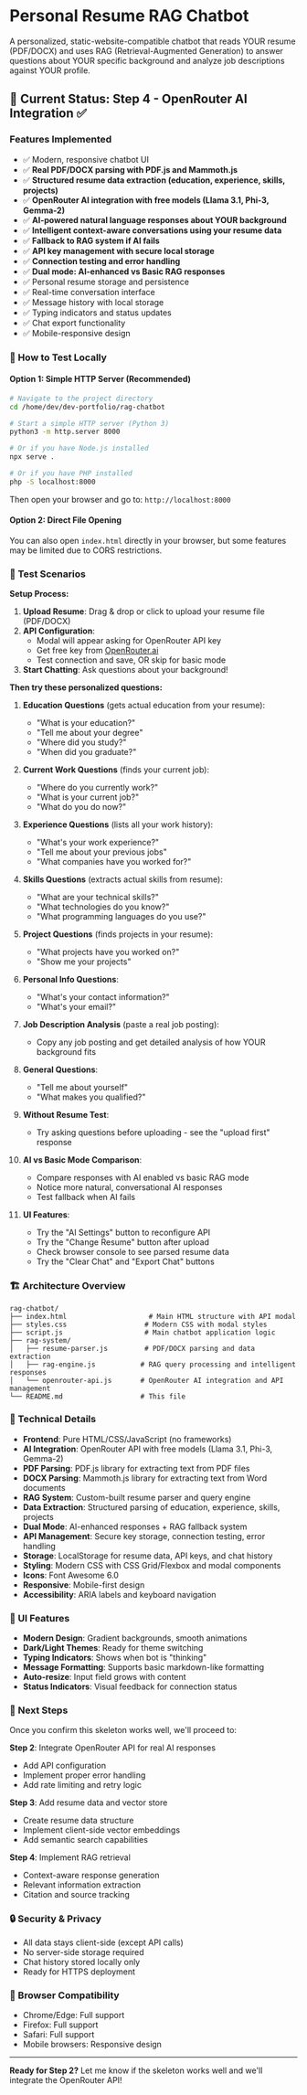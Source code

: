 # Personal Resume RAG Chatbot

A personalized, static-website-compatible chatbot that reads YOUR resume (PDF/DOCX) and uses RAG (Retrieval-Augmented Generation) to answer questions about YOUR specific background and analyze job descriptions against YOUR profile.

## 🚀 Current Status: Step 4 - OpenRouter AI Integration ✅

### Features Implemented
- ✅ Modern, responsive chatbot UI
- ✅ **Real PDF/DOCX parsing with PDF.js and Mammoth.js**
- ✅ **Structured resume data extraction (education, experience, skills, projects)**
- ✅ **OpenRouter AI integration with free models (Llama 3.1, Phi-3, Gemma-2)**
- ✅ **AI-powered natural language responses about YOUR background**
- ✅ **Intelligent context-aware conversations using your resume data**
- ✅ **Fallback to RAG system if AI fails**
- ✅ **API key management with secure local storage**
- ✅ **Connection testing and error handling**
- ✅ **Dual mode: AI-enhanced vs Basic RAG responses**
- ✅ Personal resume storage and persistence
- ✅ Real-time conversation interface
- ✅ Message history with local storage
- ✅ Typing indicators and status updates
- ✅ Chat export functionality
- ✅ Mobile-responsive design

### 🧪 How to Test Locally

#### Option 1: Simple HTTP Server (Recommended)
```bash
# Navigate to the project directory
cd /home/dev/dev-portfolio/rag-chatbot

# Start a simple HTTP server (Python 3)
python3 -m http.server 8000

# Or if you have Node.js installed
npx serve .

# Or if you have PHP installed
php -S localhost:8000
```

Then open your browser and go to: `http://localhost:8000`

#### Option 2: Direct File Opening
You can also open `index.html` directly in your browser, but some features may be limited due to CORS restrictions.

### 🎯 Test Scenarios

**Setup Process:**
1. **Upload Resume**: Drag & drop or click to upload your resume file (PDF/DOCX)
2. **API Configuration**: 
   - Modal will appear asking for OpenRouter API key
   - Get free key from [OpenRouter.ai](https://openrouter.ai)
   - Test connection and save, OR skip for basic mode
3. **Start Chatting**: Ask questions about your background!

**Then try these personalized questions:**

1. **Education Questions** (gets actual education from your resume): 
   - "What is your education?"
   - "Tell me about your degree"
   - "Where did you study?"
   - "When did you graduate?"

2. **Current Work Questions** (finds your current job):
   - "Where do you currently work?"
   - "What is your current job?"
   - "What do you do now?"

3. **Experience Questions** (lists all your work history):
   - "What's your work experience?"
   - "Tell me about your previous jobs"
   - "What companies have you worked for?"

4. **Skills Questions** (extracts actual skills from resume):
   - "What are your technical skills?"
   - "What technologies do you know?"
   - "What programming languages do you use?"

5. **Project Questions** (finds projects in your resume):
   - "What projects have you worked on?"
   - "Show me your projects"

6. **Personal Info Questions**:
   - "What's your contact information?"
   - "What's your email?"

7. **Job Description Analysis** (paste a real job posting):
   - Copy any job posting and get detailed analysis of how YOUR background fits

8. **General Questions**:
   - "Tell me about yourself"
   - "What makes you qualified?"

9. **Without Resume Test**:
   - Try asking questions before uploading - see the "upload first" response

10. **AI vs Basic Mode Comparison**:
    - Compare responses with AI enabled vs basic RAG mode
    - Notice more natural, conversational AI responses
    - Test fallback when AI fails

11. **UI Features**:
    - Try the "AI Settings" button to reconfigure API
    - Try the "Change Resume" button after upload
    - Check browser console to see parsed resume data
    - Try the "Clear Chat" and "Export Chat" buttons

### 🏗️ Architecture Overview

```
rag-chatbot/
├── index.html                    # Main HTML structure with API modal
├── styles.css                   # Modern CSS with modal styles
├── script.js                    # Main chatbot application logic
├── rag-system/
│   ├── resume-parser.js         # PDF/DOCX parsing and data extraction
│   ├── rag-engine.js           # RAG query processing and intelligent responses
│   └── openrouter-api.js       # OpenRouter AI integration and API management
└── README.md                   # This file
```

### 🔧 Technical Details

- **Frontend**: Pure HTML/CSS/JavaScript (no frameworks)
- **AI Integration**: OpenRouter API with free models (Llama 3.1, Phi-3, Gemma-2)
- **PDF Parsing**: PDF.js library for extracting text from PDF files
- **DOCX Parsing**: Mammoth.js library for extracting text from Word documents
- **RAG System**: Custom-built resume parser and query engine
- **Data Extraction**: Structured parsing of education, experience, skills, projects
- **Dual Mode**: AI-enhanced responses + RAG fallback system
- **API Management**: Secure key storage, connection testing, error handling
- **Storage**: LocalStorage for resume data, API keys, and chat history
- **Styling**: Modern CSS with CSS Grid/Flexbox and modal components
- **Icons**: Font Awesome 6.0
- **Responsive**: Mobile-first design
- **Accessibility**: ARIA labels and keyboard navigation

### 🎨 UI Features

- **Modern Design**: Gradient backgrounds, smooth animations
- **Dark/Light Themes**: Ready for theme switching
- **Typing Indicators**: Shows when bot is "thinking"
- **Message Formatting**: Supports basic markdown-like formatting
- **Auto-resize**: Input field grows with content
- **Status Indicators**: Visual feedback for connection status

### 🚀 Next Steps

Once you confirm this skeleton works well, we'll proceed to:

**Step 2**: Integrate OpenRouter API for real AI responses
- Add API configuration
- Implement proper error handling
- Add rate limiting and retry logic

**Step 3**: Add resume data and vector store
- Create resume data structure
- Implement client-side vector embeddings
- Add semantic search capabilities

**Step 4**: Implement RAG retrieval
- Context-aware response generation
- Relevant information extraction
- Citation and source tracking

### 🔒 Security & Privacy

- All data stays client-side (except API calls)
- No server-side storage required
- Chat history stored locally only
- Ready for HTTPS deployment

### 📱 Browser Compatibility

- Chrome/Edge: Full support
- Firefox: Full support  
- Safari: Full support
- Mobile browsers: Responsive design

---

**Ready for Step 2?** Let me know if the skeleton works well and we'll integrate the OpenRouter API!
